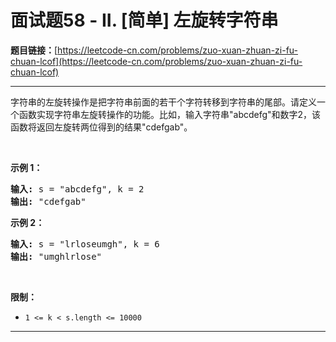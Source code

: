 # 面试题58 - II. [简单] 左旋转字符串

**题目链接：**[https://leetcode-cn.com/problems/zuo-xuan-zhuan-zi-fu-chuan-lcof](https://leetcode-cn.com/problems/zuo-xuan-zhuan-zi-fu-chuan-lcof)

---

<div class="content__1Y2H">
 <div class="notranslate">
  <p>字符串的左旋转操作是把字符串前面的若干个字符转移到字符串的尾部。请定义一个函数实现字符串左旋转操作的功能。比如，输入字符串"abcdefg"和数字2，该函数将返回左旋转两位得到的结果"cdefgab"。</p> 
  <p>&nbsp;</p> 
  <p><strong>示例 1：</strong></p> 
  <pre class="language-text"><strong>输入:</strong> s = "abcdefg", k = 2
<strong>输出:&nbsp;</strong>"cdefgab"
</pre> 
  <p><strong>示例 2：</strong></p> 
  <pre class="language-text"><strong>输入:</strong> s = "lrloseumgh", k = 6
<strong>输出:&nbsp;</strong>"umghlrlose"
</pre> 
  <p>&nbsp;</p> 
  <p><strong>限制：</strong></p> 
  <ul> 
   <li><code>1 &lt;= k &lt; s.length &lt;= 10000</code></li> 
  </ul> 
 </div>
</div>

---

```

```
